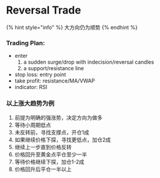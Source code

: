 # Reversal Trade

{% hint style="info" %}
大方向仍为顺势
{% endhint %}

### Trading Plan: 

* enter
  1. a sudden surge/drop with indecision/reversal candles
  2. a support/resistance line
* stop loss:  entry point
* take profit: resistance/MA/VWAP
* indicator: RSI

### 以上涨大趋势为例

1. 前提为明确的强涨势，决定方向为做多
2. 等待小周期低点
3. 未反转前，寻找支撑点，开仓1成
4. 如果继续价格下探，寻找更低点，加仓2成
5. 继续上一步直到价格反转
6. 价格回升至黄金点平仓至少一半
7. 等待价格继续下探，加仓1-2成
8. 价格回升后平仓一半以上


